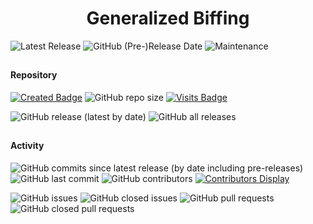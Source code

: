 <div align="center"><h1>Generalized Biffing</h1>
</div>


![Latest Release](https://img.shields.io/github/v/release/SpellholdStudios/generalized_biffing?include_prereleases&color=gold)
![GitHub (Pre-)Release Date](https://img.shields.io/github/release-date-pre/SpellholdStudios/generalized_biffing?color=gold)
![Maintenance](https://img.shields.io/static/v1?label=maintained%3F&message=yes&color=greenlight&style=plastic)

## 

#### Repository
[![Created Badge](https://badges.pufler.dev/created/SpellholdStudios/generalized_biffing?style=plastic)](https://badges.pufler.dev)
![GitHub repo size](https://img.shields.io/github/repo-size/SpellholdStudios/generalized_biffing?style=plastic)
[![Visits Badge](https://badges.pufler.dev/visits/SpellholdStudios/generalized_biffing?color=cyan&style=plastic)](https://badges.pufler.dev)

![GitHub release (latest by date)](https://img.shields.io/github/downloads/SpellholdStudios/generalized_biffing/latest/total?color=gold&style=plastic)
![GitHub all releases](https://img.shields.io/github/downloads/SpellholdStudios/generalized_biffing/total?label=out%20of&color=yellow&style=plastic)

## 

#### Activity
![GitHub commits since latest release (by date including pre-releases)](https://img.shields.io/github/commits-since/SpellholdStudios/generalized_biffing/latest/master?include_prereleases&style=plastic)
![GitHub last commit](https://img.shields.io/github/last-commit/SpellholdStudios/generalized_biffing?color=cyan&style=plastic) 
![GitHub contributors](https://img.shields.io/github/contributors/SpellholdStudios/generalized_biffing?color=blueviolet&style=plastic) [![Contributors Display](https://badges.pufler.dev/contributors/SpellholdStudios/generalized_biffing?size=30&padding=5&bots=true)](https://badges.pufler.dev)

![GitHub issues](https://img.shields.io/github/issues/SpellholdStudios/generalized_biffing?color=red&style=plastic)
![GitHub closed issues](https://img.shields.io/github/issues-closed/SpellholdStudios/generalized_biffing?color=blue&style=plastic)
![GitHub pull requests](https://img.shields.io/github/issues-pr/SpellholdStudios/generalized_biffing?style=plastic)
![GitHub closed pull requests](https://img.shields.io/github/issues-pr-closed/SpellholdStudios/generalized_biffing?color=blue&style=plastic)
